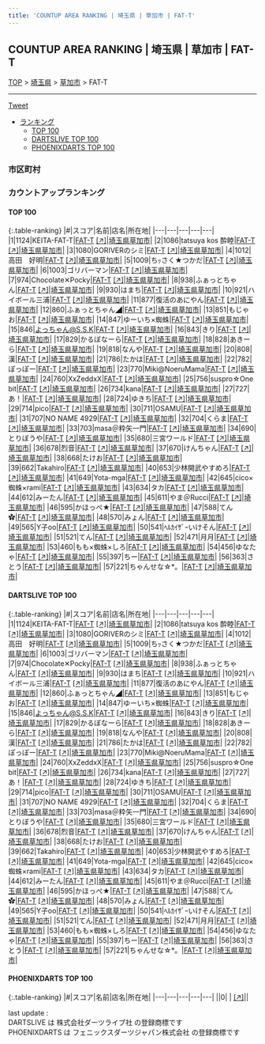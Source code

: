 ```yaml
---
title: 'COUNTUP AREA RANKING | 埼玉県 | 草加市 | FAT-T'
---
```

## COUNTUP AREA RANKING | 埼玉県 | 草加市 | FAT-T

[TOP](/darts/rank/) > [埼玉県](/darts/rank/埼玉県/) > [草加市](/darts/rank/埼玉県/草加市/) > FAT-T

___

<a href="https://twitter.com/share?ref_src=twsrc%5Etfw" data-text="COUNTUP AREA RANKING | 埼玉県草加市FAT-T" class="twitter-share-button" data-hashtags="DARTSLIVE,PHOENIXDARTS,darts,ダーツ" data-show-count="false">Tweet</a>

* [ランキング](#カウントアップランキング)
    * [TOP 100](#top-100)
    * [DARTSLIVE TOP 100](#dartslive-top-100)
    * [PHOENIXDARTS TOP 100](#phoenixdarts-top-100)

### 市区町村

<ul>

</ul>

### カウントアップランキング

#### TOP 100



{:.table-ranking}
|#|スコア|名前|店名|所在地|
|---|---|---|---|---|
|1|1124|<span class="rank-name-dl">KEITA-FAT-T</span>|<a href="/darts/rank/shops/b2424bb7f4da07f90d9b047a20a7ba1e.html">FAT-T</a> <a href="https://search.dartslive.com/jp/shop/b2424bb7f4da07f90d9b047a20a7ba1e">[↗]</a>|<a href="/darts/rank/埼玉県/草加市">埼玉県草加市</a>|
|2|1086|<span class="rank-name-dl">tatsuya kos 酔睦</span>|<a href="/darts/rank/shops/b2424bb7f4da07f90d9b047a20a7ba1e.html">FAT-T</a> <a href="https://search.dartslive.com/jp/shop/b2424bb7f4da07f90d9b047a20a7ba1e">[↗]</a>|<a href="/darts/rank/埼玉県/草加市">埼玉県草加市</a>|
|3|1080|<span class="rank-name-dl">GORIVERのシミ</span>|<a href="/darts/rank/shops/b2424bb7f4da07f90d9b047a20a7ba1e.html">FAT-T</a> <a href="https://search.dartslive.com/jp/shop/b2424bb7f4da07f90d9b047a20a7ba1e">[↗]</a>|<a href="/darts/rank/埼玉県/草加市">埼玉県草加市</a>|
|4|1012|<span class="rank-name-dl">高田　好明</span>|<a href="/darts/rank/shops/b2424bb7f4da07f90d9b047a20a7ba1e.html">FAT-T</a> <a href="https://search.dartslive.com/jp/shop/b2424bb7f4da07f90d9b047a20a7ba1e">[↗]</a>|<a href="/darts/rank/埼玉県/草加市">埼玉県草加市</a>|
|5|1009|<span class="rank-name-dl">ちｯさく★つかだ</span>|<a href="/darts/rank/shops/b2424bb7f4da07f90d9b047a20a7ba1e.html">FAT-T</a> <a href="https://search.dartslive.com/jp/shop/b2424bb7f4da07f90d9b047a20a7ba1e">[↗]</a>|<a href="/darts/rank/埼玉県/草加市">埼玉県草加市</a>|
|6|1003|<span class="rank-name-dl">ゴリバーマン</span>|<a href="/darts/rank/shops/b2424bb7f4da07f90d9b047a20a7ba1e.html">FAT-T</a> <a href="https://search.dartslive.com/jp/shop/b2424bb7f4da07f90d9b047a20a7ba1e">[↗]</a>|<a href="/darts/rank/埼玉県/草加市">埼玉県草加市</a>|
|7|974|<span class="rank-name-dl">Chocolate✕Pocky</span>|<a href="/darts/rank/shops/b2424bb7f4da07f90d9b047a20a7ba1e.html">FAT-T</a> <a href="https://search.dartslive.com/jp/shop/b2424bb7f4da07f90d9b047a20a7ba1e">[↗]</a>|<a href="/darts/rank/埼玉県/草加市">埼玉県草加市</a>|
|8|938|<span class="rank-name-dl">ふぁっとちゃん</span>|<a href="/darts/rank/shops/b2424bb7f4da07f90d9b047a20a7ba1e.html">FAT-T</a> <a href="https://search.dartslive.com/jp/shop/b2424bb7f4da07f90d9b047a20a7ba1e">[↗]</a>|<a href="/darts/rank/埼玉県/草加市">埼玉県草加市</a>|
|9|930|<span class="rank-name-dl">はまち</span>|<a href="/darts/rank/shops/b2424bb7f4da07f90d9b047a20a7ba1e.html">FAT-T</a> <a href="https://search.dartslive.com/jp/shop/b2424bb7f4da07f90d9b047a20a7ba1e">[↗]</a>|<a href="/darts/rank/埼玉県/草加市">埼玉県草加市</a>|
|10|921|<span class="rank-name-dl">ハイボール三浦</span>|<a href="/darts/rank/shops/b2424bb7f4da07f90d9b047a20a7ba1e.html">FAT-T</a> <a href="https://search.dartslive.com/jp/shop/b2424bb7f4da07f90d9b047a20a7ba1e">[↗]</a>|<a href="/darts/rank/埼玉県/草加市">埼玉県草加市</a>|
|11|877|<span class="rank-name-dl">復活のあにやん</span>|<a href="/darts/rank/shops/b2424bb7f4da07f90d9b047a20a7ba1e.html">FAT-T</a> <a href="https://search.dartslive.com/jp/shop/b2424bb7f4da07f90d9b047a20a7ba1e">[↗]</a>|<a href="/darts/rank/埼玉県/草加市">埼玉県草加市</a>|
|12|860|<span class="rank-name-dl">ふぁっとちゃん◢</span>|<a href="/darts/rank/shops/b2424bb7f4da07f90d9b047a20a7ba1e.html">FAT-T</a> <a href="https://search.dartslive.com/jp/shop/b2424bb7f4da07f90d9b047a20a7ba1e">[↗]</a>|<a href="/darts/rank/埼玉県/草加市">埼玉県草加市</a>|
|13|851|<span class="rank-name-dl">もじゃお</span>|<a href="/darts/rank/shops/b2424bb7f4da07f90d9b047a20a7ba1e.html">FAT-T</a> <a href="https://search.dartslive.com/jp/shop/b2424bb7f4da07f90d9b047a20a7ba1e">[↗]</a>|<a href="/darts/rank/埼玉県/草加市">埼玉県草加市</a>|
|14|847|<span class="rank-name-dl">ゆーいち×蜘蛛</span>|<a href="/darts/rank/shops/b2424bb7f4da07f90d9b047a20a7ba1e.html">FAT-T</a> <a href="https://search.dartslive.com/jp/shop/b2424bb7f4da07f90d9b047a20a7ba1e">[↗]</a>|<a href="/darts/rank/埼玉県/草加市">埼玉県草加市</a>|
|15|846|<span class="rank-name-dl">よっちゃん@S.S.K</span>|<a href="/darts/rank/shops/b2424bb7f4da07f90d9b047a20a7ba1e.html">FAT-T</a> <a href="https://search.dartslive.com/jp/shop/b2424bb7f4da07f90d9b047a20a7ba1e">[↗]</a>|<a href="/darts/rank/埼玉県/草加市">埼玉県草加市</a>|
|16|843|<span class="rank-name-dl">きり</span>|<a href="/darts/rank/shops/b2424bb7f4da07f90d9b047a20a7ba1e.html">FAT-T</a> <a href="https://search.dartslive.com/jp/shop/b2424bb7f4da07f90d9b047a20a7ba1e">[↗]</a>|<a href="/darts/rank/埼玉県/草加市">埼玉県草加市</a>|
|17|829|<span class="rank-name-dl">かるぼなーら</span>|<a href="/darts/rank/shops/b2424bb7f4da07f90d9b047a20a7ba1e.html">FAT-T</a> <a href="https://search.dartslive.com/jp/shop/b2424bb7f4da07f90d9b047a20a7ba1e">[↗]</a>|<a href="/darts/rank/埼玉県/草加市">埼玉県草加市</a>|
|18|828|<span class="rank-name-dl">あきーら</span>|<a href="/darts/rank/shops/b2424bb7f4da07f90d9b047a20a7ba1e.html">FAT-T</a> <a href="https://search.dartslive.com/jp/shop/b2424bb7f4da07f90d9b047a20a7ba1e">[↗]</a>|<a href="/darts/rank/埼玉県/草加市">埼玉県草加市</a>|
|19|818|<span class="rank-name-dl">なんや</span>|<a href="/darts/rank/shops/b2424bb7f4da07f90d9b047a20a7ba1e.html">FAT-T</a> <a href="https://search.dartslive.com/jp/shop/b2424bb7f4da07f90d9b047a20a7ba1e">[↗]</a>|<a href="/darts/rank/埼玉県/草加市">埼玉県草加市</a>|
|20|808|<span class="rank-name-dl">漢</span>|<a href="/darts/rank/shops/b2424bb7f4da07f90d9b047a20a7ba1e.html">FAT-T</a> <a href="https://search.dartslive.com/jp/shop/b2424bb7f4da07f90d9b047a20a7ba1e">[↗]</a>|<a href="/darts/rank/埼玉県/草加市">埼玉県草加市</a>|
|21|786|<span class="rank-name-dl">たかは</span>|<a href="/darts/rank/shops/b2424bb7f4da07f90d9b047a20a7ba1e.html">FAT-T</a> <a href="https://search.dartslive.com/jp/shop/b2424bb7f4da07f90d9b047a20a7ba1e">[↗]</a>|<a href="/darts/rank/埼玉県/草加市">埼玉県草加市</a>|
|22|782|<span class="rank-name-dl">ぽっぽー</span>|<a href="/darts/rank/shops/b2424bb7f4da07f90d9b047a20a7ba1e.html">FAT-T</a> <a href="https://search.dartslive.com/jp/shop/b2424bb7f4da07f90d9b047a20a7ba1e">[↗]</a>|<a href="/darts/rank/埼玉県/草加市">埼玉県草加市</a>|
|23|770|<span class="rank-name-dl">Miki@NoeruMama</span>|<a href="/darts/rank/shops/b2424bb7f4da07f90d9b047a20a7ba1e.html">FAT-T</a> <a href="https://search.dartslive.com/jp/shop/b2424bb7f4da07f90d9b047a20a7ba1e">[↗]</a>|<a href="/darts/rank/埼玉県/草加市">埼玉県草加市</a>|
|24|760|<span class="rank-name-dl">XxZeddxX</span>|<a href="/darts/rank/shops/b2424bb7f4da07f90d9b047a20a7ba1e.html">FAT-T</a> <a href="https://search.dartslive.com/jp/shop/b2424bb7f4da07f90d9b047a20a7ba1e">[↗]</a>|<a href="/darts/rank/埼玉県/草加市">埼玉県草加市</a>|
|25|756|<span class="rank-name-dl">suspro☆One bit</span>|<a href="/darts/rank/shops/b2424bb7f4da07f90d9b047a20a7ba1e.html">FAT-T</a> <a href="https://search.dartslive.com/jp/shop/b2424bb7f4da07f90d9b047a20a7ba1e">[↗]</a>|<a href="/darts/rank/埼玉県/草加市">埼玉県草加市</a>|
|26|734|<span class="rank-name-dl">kana</span>|<a href="/darts/rank/shops/b2424bb7f4da07f90d9b047a20a7ba1e.html">FAT-T</a> <a href="https://search.dartslive.com/jp/shop/b2424bb7f4da07f90d9b047a20a7ba1e">[↗]</a>|<a href="/darts/rank/埼玉県/草加市">埼玉県草加市</a>|
|27|727|<span class="rank-name-dl">あ！</span>|<a href="/darts/rank/shops/b2424bb7f4da07f90d9b047a20a7ba1e.html">FAT-T</a> <a href="https://search.dartslive.com/jp/shop/b2424bb7f4da07f90d9b047a20a7ba1e">[↗]</a>|<a href="/darts/rank/埼玉県/草加市">埼玉県草加市</a>|
|28|724|<span class="rank-name-dl">ゆきち</span>|<a href="/darts/rank/shops/b2424bb7f4da07f90d9b047a20a7ba1e.html">FAT-T</a> <a href="https://search.dartslive.com/jp/shop/b2424bb7f4da07f90d9b047a20a7ba1e">[↗]</a>|<a href="/darts/rank/埼玉県/草加市">埼玉県草加市</a>|
|29|714|<span class="rank-name-dl">pico</span>|<a href="/darts/rank/shops/b2424bb7f4da07f90d9b047a20a7ba1e.html">FAT-T</a> <a href="https://search.dartslive.com/jp/shop/b2424bb7f4da07f90d9b047a20a7ba1e">[↗]</a>|<a href="/darts/rank/埼玉県/草加市">埼玉県草加市</a>|
|30|711|<span class="rank-name-dl">OSAMU</span>|<a href="/darts/rank/shops/b2424bb7f4da07f90d9b047a20a7ba1e.html">FAT-T</a> <a href="https://search.dartslive.com/jp/shop/b2424bb7f4da07f90d9b047a20a7ba1e">[↗]</a>|<a href="/darts/rank/埼玉県/草加市">埼玉県草加市</a>|
|31|707|<span class="rank-name-dl">NO NAME 4929</span>|<a href="/darts/rank/shops/b2424bb7f4da07f90d9b047a20a7ba1e.html">FAT-T</a> <a href="https://search.dartslive.com/jp/shop/b2424bb7f4da07f90d9b047a20a7ba1e">[↗]</a>|<a href="/darts/rank/埼玉県/草加市">埼玉県草加市</a>|
|32|704|<span class="rank-name-dl">くらま</span>|<a href="/darts/rank/shops/b2424bb7f4da07f90d9b047a20a7ba1e.html">FAT-T</a> <a href="https://search.dartslive.com/jp/shop/b2424bb7f4da07f90d9b047a20a7ba1e">[↗]</a>|<a href="/darts/rank/埼玉県/草加市">埼玉県草加市</a>|
|33|703|<span class="rank-name-dl">masa＠粋矢一門</span>|<a href="/darts/rank/shops/b2424bb7f4da07f90d9b047a20a7ba1e.html">FAT-T</a> <a href="https://search.dartslive.com/jp/shop/b2424bb7f4da07f90d9b047a20a7ba1e">[↗]</a>|<a href="/darts/rank/埼玉県/草加市">埼玉県草加市</a>|
|34|690|<span class="rank-name-dl">とりぼうや</span>|<a href="/darts/rank/shops/b2424bb7f4da07f90d9b047a20a7ba1e.html">FAT-T</a> <a href="https://search.dartslive.com/jp/shop/b2424bb7f4da07f90d9b047a20a7ba1e">[↗]</a>|<a href="/darts/rank/埼玉県/草加市">埼玉県草加市</a>|
|35|680|<span class="rank-name-dl">三宮ワールド</span>|<a href="/darts/rank/shops/b2424bb7f4da07f90d9b047a20a7ba1e.html">FAT-T</a> <a href="https://search.dartslive.com/jp/shop/b2424bb7f4da07f90d9b047a20a7ba1e">[↗]</a>|<a href="/darts/rank/埼玉県/草加市">埼玉県草加市</a>|
|36|678|<span class="rank-name-dl">烈音</span>|<a href="/darts/rank/shops/b2424bb7f4da07f90d9b047a20a7ba1e.html">FAT-T</a> <a href="https://search.dartslive.com/jp/shop/b2424bb7f4da07f90d9b047a20a7ba1e">[↗]</a>|<a href="/darts/rank/埼玉県/草加市">埼玉県草加市</a>|
|37|670|<span class="rank-name-dl">けんちゃん</span>|<a href="/darts/rank/shops/b2424bb7f4da07f90d9b047a20a7ba1e.html">FAT-T</a> <a href="https://search.dartslive.com/jp/shop/b2424bb7f4da07f90d9b047a20a7ba1e">[↗]</a>|<a href="/darts/rank/埼玉県/草加市">埼玉県草加市</a>|
|38|668|<span class="rank-name-dl">たけお</span>|<a href="/darts/rank/shops/b2424bb7f4da07f90d9b047a20a7ba1e.html">FAT-T</a> <a href="https://search.dartslive.com/jp/shop/b2424bb7f4da07f90d9b047a20a7ba1e">[↗]</a>|<a href="/darts/rank/埼玉県/草加市">埼玉県草加市</a>|
|39|662|<span class="rank-name-dl">Takahiro</span>|<a href="/darts/rank/shops/b2424bb7f4da07f90d9b047a20a7ba1e.html">FAT-T</a> <a href="https://search.dartslive.com/jp/shop/b2424bb7f4da07f90d9b047a20a7ba1e">[↗]</a>|<a href="/darts/rank/埼玉県/草加市">埼玉県草加市</a>|
|40|653|<span class="rank-name-dl">少林開武やすめろ</span>|<a href="/darts/rank/shops/b2424bb7f4da07f90d9b047a20a7ba1e.html">FAT-T</a> <a href="https://search.dartslive.com/jp/shop/b2424bb7f4da07f90d9b047a20a7ba1e">[↗]</a>|<a href="/darts/rank/埼玉県/草加市">埼玉県草加市</a>|
|41|649|<span class="rank-name-dl">Yota-mga</span>|<a href="/darts/rank/shops/b2424bb7f4da07f90d9b047a20a7ba1e.html">FAT-T</a> <a href="https://search.dartslive.com/jp/shop/b2424bb7f4da07f90d9b047a20a7ba1e">[↗]</a>|<a href="/darts/rank/埼玉県/草加市">埼玉県草加市</a>|
|42|645|<span class="rank-name-dl">cico×蜘蛛×rami</span>|<a href="/darts/rank/shops/b2424bb7f4da07f90d9b047a20a7ba1e.html">FAT-T</a> <a href="https://search.dartslive.com/jp/shop/b2424bb7f4da07f90d9b047a20a7ba1e">[↗]</a>|<a href="/darts/rank/埼玉県/草加市">埼玉県草加市</a>|
|43|634|<span class="rank-name-dl">タカ</span>|<a href="/darts/rank/shops/b2424bb7f4da07f90d9b047a20a7ba1e.html">FAT-T</a> <a href="https://search.dartslive.com/jp/shop/b2424bb7f4da07f90d9b047a20a7ba1e">[↗]</a>|<a href="/darts/rank/埼玉県/草加市">埼玉県草加市</a>|
|44|612|<span class="rank-name-dl">みーたん</span>|<a href="/darts/rank/shops/b2424bb7f4da07f90d9b047a20a7ba1e.html">FAT-T</a> <a href="https://search.dartslive.com/jp/shop/b2424bb7f4da07f90d9b047a20a7ba1e">[↗]</a>|<a href="/darts/rank/埼玉県/草加市">埼玉県草加市</a>|
|45|611|<span class="rank-name-dl">やま＠Rucci</span>|<a href="/darts/rank/shops/b2424bb7f4da07f90d9b047a20a7ba1e.html">FAT-T</a> <a href="https://search.dartslive.com/jp/shop/b2424bb7f4da07f90d9b047a20a7ba1e">[↗]</a>|<a href="/darts/rank/埼玉県/草加市">埼玉県草加市</a>|
|46|595|<span class="rank-name-dl">かほっぺ★</span>|<a href="/darts/rank/shops/b2424bb7f4da07f90d9b047a20a7ba1e.html">FAT-T</a> <a href="https://search.dartslive.com/jp/shop/b2424bb7f4da07f90d9b047a20a7ba1e">[↗]</a>|<a href="/darts/rank/埼玉県/草加市">埼玉県草加市</a>|
|47|588|<span class="rank-name-dl">てん︎✿</span>|<a href="/darts/rank/shops/b2424bb7f4da07f90d9b047a20a7ba1e.html">FAT-T</a> <a href="https://search.dartslive.com/jp/shop/b2424bb7f4da07f90d9b047a20a7ba1e">[↗]</a>|<a href="/darts/rank/埼玉県/草加市">埼玉県草加市</a>|
|48|570|<span class="rank-name-dl">みょん</span>|<a href="/darts/rank/shops/b2424bb7f4da07f90d9b047a20a7ba1e.html">FAT-T</a> <a href="https://search.dartslive.com/jp/shop/b2424bb7f4da07f90d9b047a20a7ba1e">[↗]</a>|<a href="/darts/rank/埼玉県/草加市">埼玉県草加市</a>|
|49|565|<span class="rank-name-dl">Y子oo</span>|<a href="/darts/rank/shops/b2424bb7f4da07f90d9b047a20a7ba1e.html">FAT-T</a> <a href="https://search.dartslive.com/jp/shop/b2424bb7f4da07f90d9b047a20a7ba1e">[↗]</a>|<a href="/darts/rank/埼玉県/草加市">埼玉県草加市</a>|
|50|541|<span class="rank-name-dl">ﾍﾙｶｲｻﾞｰいけそん</span>|<a href="/darts/rank/shops/b2424bb7f4da07f90d9b047a20a7ba1e.html">FAT-T</a> <a href="https://search.dartslive.com/jp/shop/b2424bb7f4da07f90d9b047a20a7ba1e">[↗]</a>|<a href="/darts/rank/埼玉県/草加市">埼玉県草加市</a>|
|51|521|<span class="rank-name-dl">てん</span>|<a href="/darts/rank/shops/b2424bb7f4da07f90d9b047a20a7ba1e.html">FAT-T</a> <a href="https://search.dartslive.com/jp/shop/b2424bb7f4da07f90d9b047a20a7ba1e">[↗]</a>|<a href="/darts/rank/埼玉県/草加市">埼玉県草加市</a>|
|52|471|<span class="rank-name-dl">月月</span>|<a href="/darts/rank/shops/b2424bb7f4da07f90d9b047a20a7ba1e.html">FAT-T</a> <a href="https://search.dartslive.com/jp/shop/b2424bb7f4da07f90d9b047a20a7ba1e">[↗]</a>|<a href="/darts/rank/埼玉県/草加市">埼玉県草加市</a>|
|53|460|<span class="rank-name-dl">もも×蜘蛛×しろ</span>|<a href="/darts/rank/shops/b2424bb7f4da07f90d9b047a20a7ba1e.html">FAT-T</a> <a href="https://search.dartslive.com/jp/shop/b2424bb7f4da07f90d9b047a20a7ba1e">[↗]</a>|<a href="/darts/rank/埼玉県/草加市">埼玉県草加市</a>|
|54|456|<span class="rank-name-dl">ゆなたゃ</span>|<a href="/darts/rank/shops/b2424bb7f4da07f90d9b047a20a7ba1e.html">FAT-T</a> <a href="https://search.dartslive.com/jp/shop/b2424bb7f4da07f90d9b047a20a7ba1e">[↗]</a>|<a href="/darts/rank/埼玉県/草加市">埼玉県草加市</a>|
|55|397|<span class="rank-name-dl">ちー</span>|<a href="/darts/rank/shops/b2424bb7f4da07f90d9b047a20a7ba1e.html">FAT-T</a> <a href="https://search.dartslive.com/jp/shop/b2424bb7f4da07f90d9b047a20a7ba1e">[↗]</a>|<a href="/darts/rank/埼玉県/草加市">埼玉県草加市</a>|
|56|363|<span class="rank-name-dl">さとう</span>|<a href="/darts/rank/shops/b2424bb7f4da07f90d9b047a20a7ba1e.html">FAT-T</a> <a href="https://search.dartslive.com/jp/shop/b2424bb7f4da07f90d9b047a20a7ba1e">[↗]</a>|<a href="/darts/rank/埼玉県/草加市">埼玉県草加市</a>|
|57|221|<span class="rank-name-dl">ちゃんせな☆*。</span>|<a href="/darts/rank/shops/b2424bb7f4da07f90d9b047a20a7ba1e.html">FAT-T</a> <a href="https://search.dartslive.com/jp/shop/b2424bb7f4da07f90d9b047a20a7ba1e">[↗]</a>|<a href="/darts/rank/埼玉県/草加市">埼玉県草加市</a>|


#### DARTSLIVE TOP 100



{:.table-ranking}
|#|スコア|名前|店名|所在地|
|---|---|---|---|---|
|1|1124|<span class="rank-name-dl">KEITA-FAT-T</span>|<a href="/darts/rank/shops/b2424bb7f4da07f90d9b047a20a7ba1e.html">FAT-T</a> <a href="https://search.dartslive.com/jp/shop/b2424bb7f4da07f90d9b047a20a7ba1e">[↗]</a>|<a href="/darts/rank/埼玉県/草加市">埼玉県草加市</a>|
|2|1086|<span class="rank-name-dl">tatsuya kos 酔睦</span>|<a href="/darts/rank/shops/b2424bb7f4da07f90d9b047a20a7ba1e.html">FAT-T</a> <a href="https://search.dartslive.com/jp/shop/b2424bb7f4da07f90d9b047a20a7ba1e">[↗]</a>|<a href="/darts/rank/埼玉県/草加市">埼玉県草加市</a>|
|3|1080|<span class="rank-name-dl">GORIVERのシミ</span>|<a href="/darts/rank/shops/b2424bb7f4da07f90d9b047a20a7ba1e.html">FAT-T</a> <a href="https://search.dartslive.com/jp/shop/b2424bb7f4da07f90d9b047a20a7ba1e">[↗]</a>|<a href="/darts/rank/埼玉県/草加市">埼玉県草加市</a>|
|4|1012|<span class="rank-name-dl">高田　好明</span>|<a href="/darts/rank/shops/b2424bb7f4da07f90d9b047a20a7ba1e.html">FAT-T</a> <a href="https://search.dartslive.com/jp/shop/b2424bb7f4da07f90d9b047a20a7ba1e">[↗]</a>|<a href="/darts/rank/埼玉県/草加市">埼玉県草加市</a>|
|5|1009|<span class="rank-name-dl">ちｯさく★つかだ</span>|<a href="/darts/rank/shops/b2424bb7f4da07f90d9b047a20a7ba1e.html">FAT-T</a> <a href="https://search.dartslive.com/jp/shop/b2424bb7f4da07f90d9b047a20a7ba1e">[↗]</a>|<a href="/darts/rank/埼玉県/草加市">埼玉県草加市</a>|
|6|1003|<span class="rank-name-dl">ゴリバーマン</span>|<a href="/darts/rank/shops/b2424bb7f4da07f90d9b047a20a7ba1e.html">FAT-T</a> <a href="https://search.dartslive.com/jp/shop/b2424bb7f4da07f90d9b047a20a7ba1e">[↗]</a>|<a href="/darts/rank/埼玉県/草加市">埼玉県草加市</a>|
|7|974|<span class="rank-name-dl">Chocolate✕Pocky</span>|<a href="/darts/rank/shops/b2424bb7f4da07f90d9b047a20a7ba1e.html">FAT-T</a> <a href="https://search.dartslive.com/jp/shop/b2424bb7f4da07f90d9b047a20a7ba1e">[↗]</a>|<a href="/darts/rank/埼玉県/草加市">埼玉県草加市</a>|
|8|938|<span class="rank-name-dl">ふぁっとちゃん</span>|<a href="/darts/rank/shops/b2424bb7f4da07f90d9b047a20a7ba1e.html">FAT-T</a> <a href="https://search.dartslive.com/jp/shop/b2424bb7f4da07f90d9b047a20a7ba1e">[↗]</a>|<a href="/darts/rank/埼玉県/草加市">埼玉県草加市</a>|
|9|930|<span class="rank-name-dl">はまち</span>|<a href="/darts/rank/shops/b2424bb7f4da07f90d9b047a20a7ba1e.html">FAT-T</a> <a href="https://search.dartslive.com/jp/shop/b2424bb7f4da07f90d9b047a20a7ba1e">[↗]</a>|<a href="/darts/rank/埼玉県/草加市">埼玉県草加市</a>|
|10|921|<span class="rank-name-dl">ハイボール三浦</span>|<a href="/darts/rank/shops/b2424bb7f4da07f90d9b047a20a7ba1e.html">FAT-T</a> <a href="https://search.dartslive.com/jp/shop/b2424bb7f4da07f90d9b047a20a7ba1e">[↗]</a>|<a href="/darts/rank/埼玉県/草加市">埼玉県草加市</a>|
|11|877|<span class="rank-name-dl">復活のあにやん</span>|<a href="/darts/rank/shops/b2424bb7f4da07f90d9b047a20a7ba1e.html">FAT-T</a> <a href="https://search.dartslive.com/jp/shop/b2424bb7f4da07f90d9b047a20a7ba1e">[↗]</a>|<a href="/darts/rank/埼玉県/草加市">埼玉県草加市</a>|
|12|860|<span class="rank-name-dl">ふぁっとちゃん◢</span>|<a href="/darts/rank/shops/b2424bb7f4da07f90d9b047a20a7ba1e.html">FAT-T</a> <a href="https://search.dartslive.com/jp/shop/b2424bb7f4da07f90d9b047a20a7ba1e">[↗]</a>|<a href="/darts/rank/埼玉県/草加市">埼玉県草加市</a>|
|13|851|<span class="rank-name-dl">もじゃお</span>|<a href="/darts/rank/shops/b2424bb7f4da07f90d9b047a20a7ba1e.html">FAT-T</a> <a href="https://search.dartslive.com/jp/shop/b2424bb7f4da07f90d9b047a20a7ba1e">[↗]</a>|<a href="/darts/rank/埼玉県/草加市">埼玉県草加市</a>|
|14|847|<span class="rank-name-dl">ゆーいち×蜘蛛</span>|<a href="/darts/rank/shops/b2424bb7f4da07f90d9b047a20a7ba1e.html">FAT-T</a> <a href="https://search.dartslive.com/jp/shop/b2424bb7f4da07f90d9b047a20a7ba1e">[↗]</a>|<a href="/darts/rank/埼玉県/草加市">埼玉県草加市</a>|
|15|846|<span class="rank-name-dl">よっちゃん@S.S.K</span>|<a href="/darts/rank/shops/b2424bb7f4da07f90d9b047a20a7ba1e.html">FAT-T</a> <a href="https://search.dartslive.com/jp/shop/b2424bb7f4da07f90d9b047a20a7ba1e">[↗]</a>|<a href="/darts/rank/埼玉県/草加市">埼玉県草加市</a>|
|16|843|<span class="rank-name-dl">きり</span>|<a href="/darts/rank/shops/b2424bb7f4da07f90d9b047a20a7ba1e.html">FAT-T</a> <a href="https://search.dartslive.com/jp/shop/b2424bb7f4da07f90d9b047a20a7ba1e">[↗]</a>|<a href="/darts/rank/埼玉県/草加市">埼玉県草加市</a>|
|17|829|<span class="rank-name-dl">かるぼなーら</span>|<a href="/darts/rank/shops/b2424bb7f4da07f90d9b047a20a7ba1e.html">FAT-T</a> <a href="https://search.dartslive.com/jp/shop/b2424bb7f4da07f90d9b047a20a7ba1e">[↗]</a>|<a href="/darts/rank/埼玉県/草加市">埼玉県草加市</a>|
|18|828|<span class="rank-name-dl">あきーら</span>|<a href="/darts/rank/shops/b2424bb7f4da07f90d9b047a20a7ba1e.html">FAT-T</a> <a href="https://search.dartslive.com/jp/shop/b2424bb7f4da07f90d9b047a20a7ba1e">[↗]</a>|<a href="/darts/rank/埼玉県/草加市">埼玉県草加市</a>|
|19|818|<span class="rank-name-dl">なんや</span>|<a href="/darts/rank/shops/b2424bb7f4da07f90d9b047a20a7ba1e.html">FAT-T</a> <a href="https://search.dartslive.com/jp/shop/b2424bb7f4da07f90d9b047a20a7ba1e">[↗]</a>|<a href="/darts/rank/埼玉県/草加市">埼玉県草加市</a>|
|20|808|<span class="rank-name-dl">漢</span>|<a href="/darts/rank/shops/b2424bb7f4da07f90d9b047a20a7ba1e.html">FAT-T</a> <a href="https://search.dartslive.com/jp/shop/b2424bb7f4da07f90d9b047a20a7ba1e">[↗]</a>|<a href="/darts/rank/埼玉県/草加市">埼玉県草加市</a>|
|21|786|<span class="rank-name-dl">たかは</span>|<a href="/darts/rank/shops/b2424bb7f4da07f90d9b047a20a7ba1e.html">FAT-T</a> <a href="https://search.dartslive.com/jp/shop/b2424bb7f4da07f90d9b047a20a7ba1e">[↗]</a>|<a href="/darts/rank/埼玉県/草加市">埼玉県草加市</a>|
|22|782|<span class="rank-name-dl">ぽっぽー</span>|<a href="/darts/rank/shops/b2424bb7f4da07f90d9b047a20a7ba1e.html">FAT-T</a> <a href="https://search.dartslive.com/jp/shop/b2424bb7f4da07f90d9b047a20a7ba1e">[↗]</a>|<a href="/darts/rank/埼玉県/草加市">埼玉県草加市</a>|
|23|770|<span class="rank-name-dl">Miki@NoeruMama</span>|<a href="/darts/rank/shops/b2424bb7f4da07f90d9b047a20a7ba1e.html">FAT-T</a> <a href="https://search.dartslive.com/jp/shop/b2424bb7f4da07f90d9b047a20a7ba1e">[↗]</a>|<a href="/darts/rank/埼玉県/草加市">埼玉県草加市</a>|
|24|760|<span class="rank-name-dl">XxZeddxX</span>|<a href="/darts/rank/shops/b2424bb7f4da07f90d9b047a20a7ba1e.html">FAT-T</a> <a href="https://search.dartslive.com/jp/shop/b2424bb7f4da07f90d9b047a20a7ba1e">[↗]</a>|<a href="/darts/rank/埼玉県/草加市">埼玉県草加市</a>|
|25|756|<span class="rank-name-dl">suspro☆One bit</span>|<a href="/darts/rank/shops/b2424bb7f4da07f90d9b047a20a7ba1e.html">FAT-T</a> <a href="https://search.dartslive.com/jp/shop/b2424bb7f4da07f90d9b047a20a7ba1e">[↗]</a>|<a href="/darts/rank/埼玉県/草加市">埼玉県草加市</a>|
|26|734|<span class="rank-name-dl">kana</span>|<a href="/darts/rank/shops/b2424bb7f4da07f90d9b047a20a7ba1e.html">FAT-T</a> <a href="https://search.dartslive.com/jp/shop/b2424bb7f4da07f90d9b047a20a7ba1e">[↗]</a>|<a href="/darts/rank/埼玉県/草加市">埼玉県草加市</a>|
|27|727|<span class="rank-name-dl">あ！</span>|<a href="/darts/rank/shops/b2424bb7f4da07f90d9b047a20a7ba1e.html">FAT-T</a> <a href="https://search.dartslive.com/jp/shop/b2424bb7f4da07f90d9b047a20a7ba1e">[↗]</a>|<a href="/darts/rank/埼玉県/草加市">埼玉県草加市</a>|
|28|724|<span class="rank-name-dl">ゆきち</span>|<a href="/darts/rank/shops/b2424bb7f4da07f90d9b047a20a7ba1e.html">FAT-T</a> <a href="https://search.dartslive.com/jp/shop/b2424bb7f4da07f90d9b047a20a7ba1e">[↗]</a>|<a href="/darts/rank/埼玉県/草加市">埼玉県草加市</a>|
|29|714|<span class="rank-name-dl">pico</span>|<a href="/darts/rank/shops/b2424bb7f4da07f90d9b047a20a7ba1e.html">FAT-T</a> <a href="https://search.dartslive.com/jp/shop/b2424bb7f4da07f90d9b047a20a7ba1e">[↗]</a>|<a href="/darts/rank/埼玉県/草加市">埼玉県草加市</a>|
|30|711|<span class="rank-name-dl">OSAMU</span>|<a href="/darts/rank/shops/b2424bb7f4da07f90d9b047a20a7ba1e.html">FAT-T</a> <a href="https://search.dartslive.com/jp/shop/b2424bb7f4da07f90d9b047a20a7ba1e">[↗]</a>|<a href="/darts/rank/埼玉県/草加市">埼玉県草加市</a>|
|31|707|<span class="rank-name-dl">NO NAME 4929</span>|<a href="/darts/rank/shops/b2424bb7f4da07f90d9b047a20a7ba1e.html">FAT-T</a> <a href="https://search.dartslive.com/jp/shop/b2424bb7f4da07f90d9b047a20a7ba1e">[↗]</a>|<a href="/darts/rank/埼玉県/草加市">埼玉県草加市</a>|
|32|704|<span class="rank-name-dl">くらま</span>|<a href="/darts/rank/shops/b2424bb7f4da07f90d9b047a20a7ba1e.html">FAT-T</a> <a href="https://search.dartslive.com/jp/shop/b2424bb7f4da07f90d9b047a20a7ba1e">[↗]</a>|<a href="/darts/rank/埼玉県/草加市">埼玉県草加市</a>|
|33|703|<span class="rank-name-dl">masa＠粋矢一門</span>|<a href="/darts/rank/shops/b2424bb7f4da07f90d9b047a20a7ba1e.html">FAT-T</a> <a href="https://search.dartslive.com/jp/shop/b2424bb7f4da07f90d9b047a20a7ba1e">[↗]</a>|<a href="/darts/rank/埼玉県/草加市">埼玉県草加市</a>|
|34|690|<span class="rank-name-dl">とりぼうや</span>|<a href="/darts/rank/shops/b2424bb7f4da07f90d9b047a20a7ba1e.html">FAT-T</a> <a href="https://search.dartslive.com/jp/shop/b2424bb7f4da07f90d9b047a20a7ba1e">[↗]</a>|<a href="/darts/rank/埼玉県/草加市">埼玉県草加市</a>|
|35|680|<span class="rank-name-dl">三宮ワールド</span>|<a href="/darts/rank/shops/b2424bb7f4da07f90d9b047a20a7ba1e.html">FAT-T</a> <a href="https://search.dartslive.com/jp/shop/b2424bb7f4da07f90d9b047a20a7ba1e">[↗]</a>|<a href="/darts/rank/埼玉県/草加市">埼玉県草加市</a>|
|36|678|<span class="rank-name-dl">烈音</span>|<a href="/darts/rank/shops/b2424bb7f4da07f90d9b047a20a7ba1e.html">FAT-T</a> <a href="https://search.dartslive.com/jp/shop/b2424bb7f4da07f90d9b047a20a7ba1e">[↗]</a>|<a href="/darts/rank/埼玉県/草加市">埼玉県草加市</a>|
|37|670|<span class="rank-name-dl">けんちゃん</span>|<a href="/darts/rank/shops/b2424bb7f4da07f90d9b047a20a7ba1e.html">FAT-T</a> <a href="https://search.dartslive.com/jp/shop/b2424bb7f4da07f90d9b047a20a7ba1e">[↗]</a>|<a href="/darts/rank/埼玉県/草加市">埼玉県草加市</a>|
|38|668|<span class="rank-name-dl">たけお</span>|<a href="/darts/rank/shops/b2424bb7f4da07f90d9b047a20a7ba1e.html">FAT-T</a> <a href="https://search.dartslive.com/jp/shop/b2424bb7f4da07f90d9b047a20a7ba1e">[↗]</a>|<a href="/darts/rank/埼玉県/草加市">埼玉県草加市</a>|
|39|662|<span class="rank-name-dl">Takahiro</span>|<a href="/darts/rank/shops/b2424bb7f4da07f90d9b047a20a7ba1e.html">FAT-T</a> <a href="https://search.dartslive.com/jp/shop/b2424bb7f4da07f90d9b047a20a7ba1e">[↗]</a>|<a href="/darts/rank/埼玉県/草加市">埼玉県草加市</a>|
|40|653|<span class="rank-name-dl">少林開武やすめろ</span>|<a href="/darts/rank/shops/b2424bb7f4da07f90d9b047a20a7ba1e.html">FAT-T</a> <a href="https://search.dartslive.com/jp/shop/b2424bb7f4da07f90d9b047a20a7ba1e">[↗]</a>|<a href="/darts/rank/埼玉県/草加市">埼玉県草加市</a>|
|41|649|<span class="rank-name-dl">Yota-mga</span>|<a href="/darts/rank/shops/b2424bb7f4da07f90d9b047a20a7ba1e.html">FAT-T</a> <a href="https://search.dartslive.com/jp/shop/b2424bb7f4da07f90d9b047a20a7ba1e">[↗]</a>|<a href="/darts/rank/埼玉県/草加市">埼玉県草加市</a>|
|42|645|<span class="rank-name-dl">cico×蜘蛛×rami</span>|<a href="/darts/rank/shops/b2424bb7f4da07f90d9b047a20a7ba1e.html">FAT-T</a> <a href="https://search.dartslive.com/jp/shop/b2424bb7f4da07f90d9b047a20a7ba1e">[↗]</a>|<a href="/darts/rank/埼玉県/草加市">埼玉県草加市</a>|
|43|634|<span class="rank-name-dl">タカ</span>|<a href="/darts/rank/shops/b2424bb7f4da07f90d9b047a20a7ba1e.html">FAT-T</a> <a href="https://search.dartslive.com/jp/shop/b2424bb7f4da07f90d9b047a20a7ba1e">[↗]</a>|<a href="/darts/rank/埼玉県/草加市">埼玉県草加市</a>|
|44|612|<span class="rank-name-dl">みーたん</span>|<a href="/darts/rank/shops/b2424bb7f4da07f90d9b047a20a7ba1e.html">FAT-T</a> <a href="https://search.dartslive.com/jp/shop/b2424bb7f4da07f90d9b047a20a7ba1e">[↗]</a>|<a href="/darts/rank/埼玉県/草加市">埼玉県草加市</a>|
|45|611|<span class="rank-name-dl">やま＠Rucci</span>|<a href="/darts/rank/shops/b2424bb7f4da07f90d9b047a20a7ba1e.html">FAT-T</a> <a href="https://search.dartslive.com/jp/shop/b2424bb7f4da07f90d9b047a20a7ba1e">[↗]</a>|<a href="/darts/rank/埼玉県/草加市">埼玉県草加市</a>|
|46|595|<span class="rank-name-dl">かほっぺ★</span>|<a href="/darts/rank/shops/b2424bb7f4da07f90d9b047a20a7ba1e.html">FAT-T</a> <a href="https://search.dartslive.com/jp/shop/b2424bb7f4da07f90d9b047a20a7ba1e">[↗]</a>|<a href="/darts/rank/埼玉県/草加市">埼玉県草加市</a>|
|47|588|<span class="rank-name-dl">てん︎✿</span>|<a href="/darts/rank/shops/b2424bb7f4da07f90d9b047a20a7ba1e.html">FAT-T</a> <a href="https://search.dartslive.com/jp/shop/b2424bb7f4da07f90d9b047a20a7ba1e">[↗]</a>|<a href="/darts/rank/埼玉県/草加市">埼玉県草加市</a>|
|48|570|<span class="rank-name-dl">みょん</span>|<a href="/darts/rank/shops/b2424bb7f4da07f90d9b047a20a7ba1e.html">FAT-T</a> <a href="https://search.dartslive.com/jp/shop/b2424bb7f4da07f90d9b047a20a7ba1e">[↗]</a>|<a href="/darts/rank/埼玉県/草加市">埼玉県草加市</a>|
|49|565|<span class="rank-name-dl">Y子oo</span>|<a href="/darts/rank/shops/b2424bb7f4da07f90d9b047a20a7ba1e.html">FAT-T</a> <a href="https://search.dartslive.com/jp/shop/b2424bb7f4da07f90d9b047a20a7ba1e">[↗]</a>|<a href="/darts/rank/埼玉県/草加市">埼玉県草加市</a>|
|50|541|<span class="rank-name-dl">ﾍﾙｶｲｻﾞｰいけそん</span>|<a href="/darts/rank/shops/b2424bb7f4da07f90d9b047a20a7ba1e.html">FAT-T</a> <a href="https://search.dartslive.com/jp/shop/b2424bb7f4da07f90d9b047a20a7ba1e">[↗]</a>|<a href="/darts/rank/埼玉県/草加市">埼玉県草加市</a>|
|51|521|<span class="rank-name-dl">てん</span>|<a href="/darts/rank/shops/b2424bb7f4da07f90d9b047a20a7ba1e.html">FAT-T</a> <a href="https://search.dartslive.com/jp/shop/b2424bb7f4da07f90d9b047a20a7ba1e">[↗]</a>|<a href="/darts/rank/埼玉県/草加市">埼玉県草加市</a>|
|52|471|<span class="rank-name-dl">月月</span>|<a href="/darts/rank/shops/b2424bb7f4da07f90d9b047a20a7ba1e.html">FAT-T</a> <a href="https://search.dartslive.com/jp/shop/b2424bb7f4da07f90d9b047a20a7ba1e">[↗]</a>|<a href="/darts/rank/埼玉県/草加市">埼玉県草加市</a>|
|53|460|<span class="rank-name-dl">もも×蜘蛛×しろ</span>|<a href="/darts/rank/shops/b2424bb7f4da07f90d9b047a20a7ba1e.html">FAT-T</a> <a href="https://search.dartslive.com/jp/shop/b2424bb7f4da07f90d9b047a20a7ba1e">[↗]</a>|<a href="/darts/rank/埼玉県/草加市">埼玉県草加市</a>|
|54|456|<span class="rank-name-dl">ゆなたゃ</span>|<a href="/darts/rank/shops/b2424bb7f4da07f90d9b047a20a7ba1e.html">FAT-T</a> <a href="https://search.dartslive.com/jp/shop/b2424bb7f4da07f90d9b047a20a7ba1e">[↗]</a>|<a href="/darts/rank/埼玉県/草加市">埼玉県草加市</a>|
|55|397|<span class="rank-name-dl">ちー</span>|<a href="/darts/rank/shops/b2424bb7f4da07f90d9b047a20a7ba1e.html">FAT-T</a> <a href="https://search.dartslive.com/jp/shop/b2424bb7f4da07f90d9b047a20a7ba1e">[↗]</a>|<a href="/darts/rank/埼玉県/草加市">埼玉県草加市</a>|
|56|363|<span class="rank-name-dl">さとう</span>|<a href="/darts/rank/shops/b2424bb7f4da07f90d9b047a20a7ba1e.html">FAT-T</a> <a href="https://search.dartslive.com/jp/shop/b2424bb7f4da07f90d9b047a20a7ba1e">[↗]</a>|<a href="/darts/rank/埼玉県/草加市">埼玉県草加市</a>|
|57|221|<span class="rank-name-dl">ちゃんせな☆*。</span>|<a href="/darts/rank/shops/b2424bb7f4da07f90d9b047a20a7ba1e.html">FAT-T</a> <a href="https://search.dartslive.com/jp/shop/b2424bb7f4da07f90d9b047a20a7ba1e">[↗]</a>|<a href="/darts/rank/埼玉県/草加市">埼玉県草加市</a>|


#### PHOENIXDARTS TOP 100



{:.table-ranking}
|#|スコア|名前|店名|所在地|
|---|---|---|---|---|
||0|<span class="rank-name-dl"> </span>|<a href="/darts/rank/shops/.html"></a> <a href="">[↗]</a>|<a href="/darts/rank//"></a>|


<div class="footer border-top border-gray-light mt-5 pt-3 text-right text-gray">
    last update : <span style="font-weight: italic" id="foot_last_modified"></span><br />
    DARTSLIVE は 株式会社ダーツライブ社 の登録商標です<br />
    PHOENIXDARTS は フェニックスダーツジャパン株式会社 の登録商標です<br />
</div>

<script src="https://cdnjs.cloudflare.com/ajax/libs/jquery.tablesorter/2.31.3/js/jquery.tablesorter.min.js" integrity="sha512-qzgd5cYSZcosqpzpn7zF2ZId8f/8CHmFKZ8j7mU4OUXTNRd5g+ZHBPsgKEwoqxCtdQvExE5LprwwPAgoicguNg==" crossorigin="anonymous" referrerpolicy="no-referrer"></script>
<link rel="stylesheet" href="https://cdnjs.cloudflare.com/ajax/libs/jquery.tablesorter/2.31.3/css/theme.default.min.css" integrity="sha512-wghhOJkjQX0Lh3NSWvNKeZ0ZpNn+SPVXX1Qyc9OCaogADktxrBiBdKGDoqVUOyhStvMBmJQ8ZdMHiR3wuEq8+w==" crossorigin="anonymous" referrerpolicy="no-referrer" />
<script>
$(function() {
    $(".table-ranking").tablesorter({sortList:[[0, 0]]});
    $("#foot_last_modified").text(formatDate(new Date(document.lastModified), 'yyyy-MM-dd HH:mm:ss'));
});
</script>

<script async src="https://platform.twitter.com/widgets.js" charset="utf-8"></script>